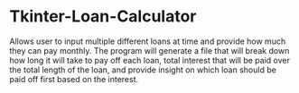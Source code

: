 # Tkinter-Loan-Calculator
Allows user to input multiple different loans at time and provide how much they can pay monthly. The program will generate a file that will break down how long it will take to pay off each loan, total interest that will be paid over the total length of the loan, and provide insight on which loan should be paid off first based on the interest.
